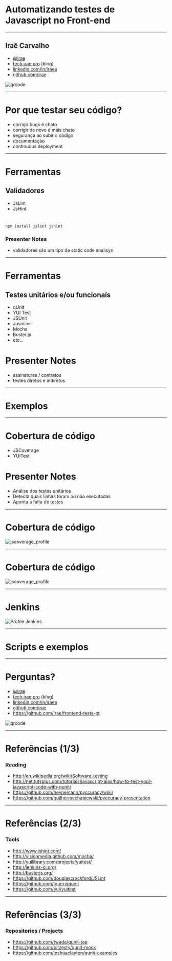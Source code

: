 
# Automatizando testes de <nobr>Javascript no Front-end</nobr>

-------------------------------------

## Iraê Carvalho

* [@irae](http://twitter.com/irae)
* [tech.irae.pro](http://tech.irae.pro/) (blog)
* [linkedin.com/in/iraee](http://www.linkedin.com/in/iraee)
* [github.com/irae](https://github.com/irae)

![qrcode](slides_img/irae.qr.png)

-------------------------------------

# Por que testar seu código?

* corrigir bugs é chato
* corrigir de novo é mais chato
* segurança ao subir o código
* documentação
* continuous deployment

-------------------------------------

# Ferramentas

## Validadores

* JsLint
* JsHint

#
    npm install jslint jshint

### Presenter Notes

* validadores são um tipo de static code analisys

-------------------------------------

# Ferramentas

## Testes unitários e/ou funcionais

* qUnit
* YUI Test
* JSUnit
* Jasmine
* Mocha
* Buster.js
* etc...

# Presenter Notes

* assinaturas / contratos
* testes diretos e indiretos

-------------------------------------

# Exemplos

-------------------------------------

# Cobertura de código

* JSCoverage
* YUITest

# Presenter Notes

* Análise dos testes unitários
* Detecta quais linhas foram ou não executadas
* Aponta a falta de testes

-------------------------------------

# Cobertura de código

![jscoverage_profile](slides_img/yahoo_profile_jscoverage.png)


-------------------------------------

# Cobertura de código

![jscoverage_profile](slides_img/profile_settings_some_covered_lines.png)


-------------------------------------

# Jenkins

![Profile Jenkins](slides_img/profile_jenkins.png)

-------------------------------------

# Scripts e exemplos

-------------------------------------

# Perguntas?

* [@irae](http://twitter.com/irae)
* [tech.irae.pro](http://tech.irae.pro/) (blog)
* [linkedin.com/in/iraee](http://www.linkedin.com/in/iraee)
* [github.com/irae](https://github.com/irae)
* https://github.com/irae/frontend-tests-pt

![qrcode](slides_img/irae.qr.png)

-------------------------------------

# Referências (1/3)

### Reading
* http://en.wikipedia.org/wiki/Software_testing
* http://net.tutsplus.com/tutorials/javascript-ajax/how-to-test-your-javascript-code-with-qunit/
* https://github.com/heynemann/pyccuracy/wiki/
* https://github.com/guilhermechapiewski/pyccuracy-presentation

-------------------------------------

# Referências (2/3)

### Tools
* http://www.jshint.com/
* http://visionmedia.github.com/mocha/
* http://yuilibrary.com/projects/yuitest/
* http://jenkins-ci.org/
* http://busterjs.org/
* https://github.com/douglascrockford/JSLint
* https://github.com/jquery/qunit
* https://github.com/yui/yuitest

-------------------------------------

# Referências (3/3)

### Repositories / Projects
* https://github.com/twada/qunit-tap
* https://github.com/bitzesty/qunit-mock
* https://github.com/joshuaclayton/qunit-examples
